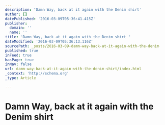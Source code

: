 ```yaml
---
description: 'Damn Way, back at it again with the Denim shirt'
author: []
datePublished: '2016-03-09T05:36:41.415Z'
publisher:
  domain: ''
  name: ''
title: 'Damn Way, back at it again with the Denim shirt '
dateModified: '2016-03-09T05:36:13.116Z'
sourcePath: _posts/2016-03-09-damn-way-back-at-it-again-with-the-denim-shirt.md
published: true
inFeed: true
hasPage: true
inNav: false
url: damn-way-back-at-it-again-with-the-denim-shirt/index.html
_context: 'http://schema.org'
_type: Article

---
```

# Damn Way, back at it again with the Denim shirt